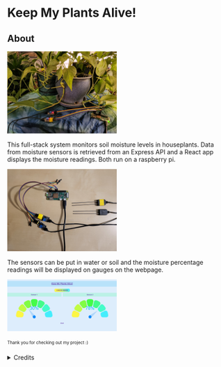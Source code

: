 # Keep My Plants Alive!

## About

<img src="readme-assets/PlantsSensor.jpg" width="50%">

This full-stack system monitors soil moisture levels in houseplants. Data from moisture sensors is retrieved from an Express API and a React app displays the moisture readings. Both run on a raspberry pi.

<img src="readme-assets/PiSensor.jpg" width="50%">

The sensors can be put in water or soil and the moisture percentage readings will be displayed on gauges on the webpage.

<img src="readme-assets/Gauges.png" width="50%">

<sub><sup> Thank you for checking out my project :) </sup></sub>

<details>
   <summary>
     Credits
  </summary>
  
###### Thanks to [Martin36](https://github.com/Martin36) for the [react component](https://github.com/Martin36/react-gauge-chart) that helped me create this app.
</details>
